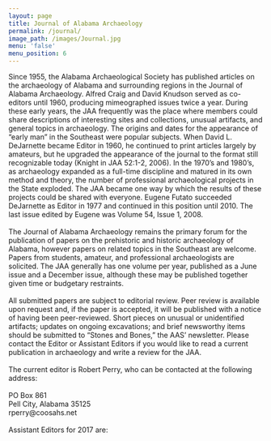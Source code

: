 ```yaml
---
layout: page
title: Journal of Alabama Archaeology
permalink: /journal/
image_path: /images/Journal.jpg
menu: 'false'
menu_position: 6
---
```



<div id="alabama-archaeological-society-publications">Since 1955, the Alabama Archaeological Society has published articles on the archaeology of Alabama and surrounding regions in the Journal of Alabama Archaeology. Alfred Craig and David Knudson served as co-editors until 1960, producing mimeographed issues twice a year. During these early years, the JAA frequently was the place where members could share descriptions of interesting sites and collections, unusual artifacts, and general topics in archaeology. The origins and dates for the appearance of &ldquo;early man&rdquo; in the Southeast were popular subjects. When David L. DeJarnette became Editor in 1960, he continued to print articles largely by amateurs, but he upgraded the appearance of the journal to the format still recognizable today (Knight in JAA 52:1-2, 2006). In the 1970&rsquo;s and 1980&rsquo;s, as archaeology expanded as a full-time discipline and matured in its own method and theory, the number of professional archaeological projects in the State exploded. The JAA became one way by which the results of these projects could be shared with everyone. Eugene Futato succeeded DeJarnette as Editor in 1977 and continued in this position until 2010. The last issue edited by Eugene was Volume 54, Issue 1, 2008.</div>

<div>&nbsp;</div>

<div>The Journal of Alabama Archaeology remains the primary forum for the publication of papers on the prehistoric and historic archaeology of Alabama, however papers on related topics in the Southeast are welcome. Papers from students, amateur, and professional archaeologists are solicited. The JAA generally has one volume per year, published as a June issue and a December issue, although these may be published together given time or budgetary restraints.</div>

<div>&nbsp;</div>

<div>All submitted papers are subject to editorial review. Peer review is available upon request and, if the paper is accepted, it will be published with a notice of having been peer-reviewed. Short pieces on unusual or unidentified artifacts; updates on ongoing excavations; and brief newsworthy items should be submitted to &ldquo;Stones and Bones,&rdquo; the AAS&rsquo; newsletter. Please contact the Editor or Assistant Editors if you would like to read a current publication in archaeology and write a review for the JAA.</div>

<div>&nbsp;</div>

<div>The current editor is Robert Perry, who can be contacted at the following address:</div>

<div>&nbsp;</div>

<div>PO Box 861</div>

<div>Pell City, Alabama 35125</div>

<div>rperry@coosahs.net</div>

<div>&nbsp;</div>

<div>Assistant Editors for 2017 are:</div>